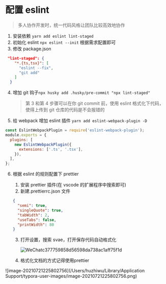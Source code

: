 

# 配置 eslint

> 多人协作开发时，统一代码风格让团队比较高效地协作

1. 安装依赖 `yarn add eslint lint-staged`
2. 初始化 eslint `npx eslint --init` 根据需求配置即可
3. 修改 package.json

```json
 "lint-staged": {
    "*.{ts,tsx}": [
      "eslint --fix",
      "git add"
    ]
  }
```

4. 增加 git 钩子`npx husky add .husky/pre-commit "npx lint-staged"`
  
   > 第 3 和第 4 步骤可以在你 git commit 前，使用 eslint 格式化下代码，使得上传到 git 仓库的代码是不会报错的
5. 给 webpack 增加 eslint 插件
   `yarn add eslint-webpack-plugin -D`

```js
const EslintWebpackPlugin = require('eslint-webpack-plugin');
module.exports = {
  plugins: [
    new EslintWebpackPlugin({
      extensions: ['.ts', '.tsx'],
    }),
  ],
};
```

6. 根据 eslint 的规则配置下 prettier

   1. 安装 prettier 插件(在 vscode 的扩展程序中搜索即可)
   2. 新建.prettierrc.json 文件

   ```json
   {
     "semi": true,
     "singleQuote": true,
     "tabWidth": 2,
     "useTabs": false,
     "printWidth": 80
   }
   ```
   3. 打开设置，搜索 svae，打开保存代码自动格式化

      ![WeChatc377759858d56598da738ac1aff75f1d](/Users/huzhiwu/Desktop/WeChatc377759858d56598da738ac1aff75f1d.png)

   4. 格式化文档的方式记得使用prettier

![image-20210721225802756](/Users/huzhiwu/Library/Application Support/typora-user-images/image-20210721225802756.png)